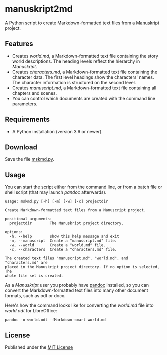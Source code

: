 # manuskript2md

A Python script to create Markdown-formatted text files from a [Manuskript](https://www.theologeek.ch/manuskript/) project.

## Features

- Creates *world.md*, a Markdown-formatted text file containing the story world descriptions. 
  The heading levels reflect the hierarchy in *Manuskript*. 
- Creates *characters.md*, a Markdown-formatted text file containing the character data.
  The first level headings show the characters' names. 
  The character information is structured on the second level.
- Creates *manuscript.md*, a Markdown-formatted text file containing all chapters and scenes.
- You can control which documents are created with the command line parameters. 

## Requirements

- A Python installation (version 3.6 or newer).

## Download

Save the file [mskmd.py](https://raw.githubusercontent.com/peter88213/convert_manuskript-world/main/mskmd.py).

## Usage

You can start the script either from the command line, or 
from a batch file or shell script (that may launch *pandoc* afterwards). 

```
usage: mskmd.py [-h] [-m] [-w] [-c] projectdir

Create Markdown-formatted text files from a Manuscript project.

positional arguments:
  projectdir        The Manuskript project directory.

options:
  -h, --help        show this help message and exit
  -m, --manuscript  Create a "manuscript.md" file.
  -w, --world       Create a "world.md" file.
  -c, --characters  Create a "characters.md" file.

The created text files "manuscript.md", "world.md", and "characters.md" are
placed in the Manuskript project directory. If no option is selected, The
whole file set is created.
```

As a *Manuskript* user you probably have [pandoc](https://pandoc.org/) installed, 
so you can convert the Markdown-formatted text files into many other document formats, 
such as odt or docx. 

Here's how the command looks like for converting the *world.md* file into
*world.odt* for LibreOffice:

`pandoc -o world.odt -fMarkdown-smart world.md`




## License

Published under the [MIT License](https://opensource.org/licenses/mit-license.php)
